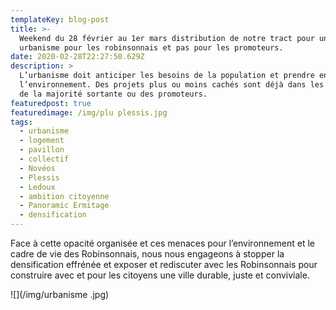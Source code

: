 ```yaml
---
templateKey: blog-post
title: >-
  Weekend du 28 février au 1er mars distribution de notre tract pour un
  urbanisme pour les robinsonnais et pas pour les promoteurs.
date: 2020-02-28T22:27:50.629Z
description: >
  L’urbanisme doit anticiper les besoins de la population et prendre en compte
  l’environnement. Des projets plus ou moins cachés sont déjà dans les cartons
  de la majorité sortante ou des promoteurs. 
featuredpost: true
featuredimage: /img/plu plessis.jpg
tags:
  - urbanisme
  - logement
  - pavillon
  - collectif
  - Novéos
  - Plessis
  - Ledoux
  - ambition citoyenne
  - Panoramic Ermitage
  - densification
---
```

Face à cette opacité organisée et ces menaces pour l’environnement et le cadre de vie des Robinsonnais, nous nous engageons à stopper la densification effrénée et exposer et rediscuter avec les Robinsonnais pour construire avec et pour les citoyens une ville durable, juste et conviviale.

![](/img/urbanisme .jpg)
